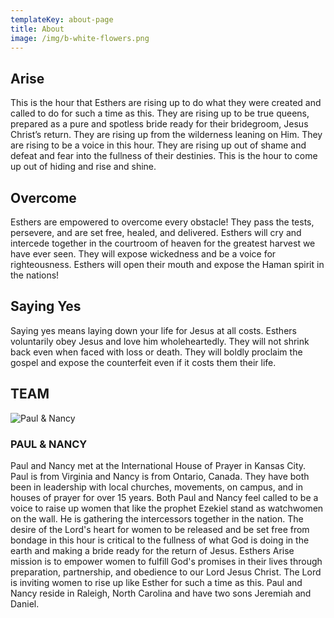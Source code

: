 ```yaml
---
templateKey: about-page
title: About
image: /img/b-white-flowers.png
---
```

## **Arise**

This is the hour that Esthers are rising up to do what they were created and called to do for such a time as this.  They are rising up to be true queens, prepared as a pure and spotless bride ready for their bridegroom, Jesus Christ’s  return.  They are rising up from the wilderness leaning on Him.  They are rising to be a voice in this hour.  They are rising up out of shame and defeat and fear into the fullness of their destinies.  This is the hour to come up out of hiding and rise and shine.

## Overcome

Esthers are empowered to overcome every obstacle!  They pass the tests, persevere, and are set free, healed, and delivered.  Esthers will cry and intercede together in the courtroom of heaven for the greatest harvest we have ever seen.  They will expose wickedness and be a voice for righteousness.  Esthers will open their mouth and expose the Haman spirit in the nations! 

## Saying Yes

Saying yes means laying down your life for Jesus at all costs. Esthers voluntarily obey Jesus and love him wholeheartedly.  They will not shrink back even when faced with loss or death.  They will boldly proclaim the gospel and expose the counterfeit even if it costs them their life.

## TEAM

![Paul & Nancy](/img/paulandnancy.jpeg "Paul & Nancy")

### PAUL & NANCY

Paul and Nancy met at the International House of Prayer in Kansas City. Paul is from Virginia and Nancy is from Ontario, Canada. They have both been in leadership with local churches, movements, on campus, and in houses of prayer for over 15 years.   Both Paul and Nancy feel called to be a voice to raise up women that like the prophet Ezekiel  stand as watchwomen on the wall.  He is gathering the intercessors together in the nation.   The desire of the Lord's heart for women to be released and be set free from bondage in this hour is critical to the fullness of what God is doing in the earth and making a bride ready for the return of Jesus.   Esthers Arise mission is to empower women to fulfill God's promises in their lives through preparation, partnership, and obedience to our Lord Jesus Christ.  The Lord is inviting women to rise up like Esther for such a time as this.   Paul and Nancy reside in Raleigh, North Carolina and have two sons Jeremiah and Daniel.
